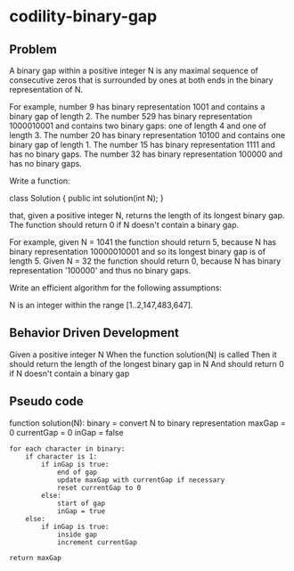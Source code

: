 # codility-binary-gap

## Problem

A binary gap within a positive integer N is any maximal sequence of consecutive zeros that is surrounded by ones at both ends in the binary representation of N.

For example, number 9 has binary representation 1001 and contains a binary gap of length 2. The number 529 has binary representation 1000010001 and contains two binary gaps: one of length 4 and one of length 3. The number 20 has binary representation 10100 and contains one binary gap of length 1. The number 15 has binary representation 1111 and has no binary gaps. The number 32 has binary representation 100000 and has no binary gaps.

Write a function:

class Solution { public int solution(int N); }

that, given a positive integer N, returns the length of its longest binary gap. The function should return 0 if N doesn't contain a binary gap.

For example, given N = 1041 the function should return 5, because N has binary representation 10000010001 and so its longest binary gap is of length 5. Given N = 32 the function should return 0, because N has binary representation '100000' and thus no binary gaps.

Write an efficient algorithm for the following assumptions:

N is an integer within the range [1..2,147,483,647].

## Behavior Driven Development

Given a positive integer N
When the function solution(N) is called
Then it should return the length of the longest binary gap in N
And should return 0 if N doesn't contain a binary gap


## Pseudo code

function solution(N):
    binary = convert N to binary representation
    maxGap = 0
    currentGap = 0
    inGap = false
    
    for each character in binary:
        if character is 1:
            if inGap is true:
                end of gap
                update maxGap with currentGap if necessary
                reset currentGap to 0
            else:
                start of gap
                inGap = true
        else:
            if inGap is true:
                inside gap
                increment currentGap
    
    return maxGap
